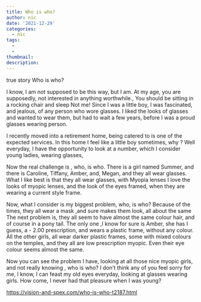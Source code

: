 ```yaml
---
title: Who is who?
author: nic
date: '2021-12-29'
categories:
  - nic
tags:
  - 
  - 
thumbnail: 
description: 
---
```


true story Who is who?


I know, I am not supposed to be this way, but I am.
At my age, you are supposedly, not interested in anything worthwhile., 
You should be sitting in a rocking chair and sleep
Not me!
Since I was a little boy, I was fascinated, and jealous, 
of any person who wore glasses.
I liked the looks of glasses and wanted to wear them, 
but had to wait a few years, before I was a proud glasses wearing person.


I recently moved into a retirement home, being catered to is one of the 
expected services.
In this home I feel like a little boy sometimes, why ?
Well everyday, I have the opportunity to look at a number,
which I consider young ladies, wearing glasses,




Now the real challenge is , who, is who.
There is a girl named Summer, and there is Caroline, Tiffany, Amber, 
and, Megan, and they all wear glasses.
What I like best is that they all wear glasses, with Myopia lenses
I love the looks of myopic lenses, and the look of the eyes framed,
when they are wearing a current style frame.




Now, what I consider is my biggest problem, who, is who?
Because of the times, they all wear a mask ,and sure makes them look,
all about the same
The next problem is, they all seem to have almost the same colour hair, 
and of course in a pony tail.
The only one ,I know for sure is Amber, she has I guess, a - 2.00 
prescription, and wears a plastic frame, without any colour.
All the other girls, all wear darker plastic frames, some with mixed colours 
on the temples, and they all are low prescription myopic.
Even their eye colour seems almost the same.


Now you can see the problem I have, looking at all those nice myopic 
girls, and not really knowing , who is who?
I don’t think any of you feel sorry for me,
I know, I can feast my old eyes everyday, looking at glasses wearing girls.
How come, I never had that pleasure when I was young?

https://vision-and-spex.com/who-is-who-t2187.html
